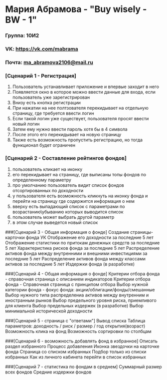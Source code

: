 # Мария Абрамова - "Buy wisely - BW - 1"
### Группа: 10И2
### VK: https://vk.com/mabrama
### Почта: ma_abramova2106@mail.ru


### [Сценарий 1 - Регистрация]
1. Пользователь устанавливает приложение и впервые заходит в него
2. Появляется окно в которое можно ввести данные для входа, если пользователь уже зарегистрирован
3. Внизу есть кнопка регистрации
4. При нажатии на нее полтзователя перекидывает на отдельную страницу, где требуется ввести логин
5. Если такой логин уже существует, пользователя просят ввести новый логин
6. Затем ему нужно ввести пароль хотя бы в 4 символа
7. После этого его перекидывает на новую страницу
8. Также есть возможность пропустить регистрацию, но тогда функционал будет ограничен

### [Сценарий 2 - Составление рейтингов фондов]
1. пользователь кликает на иконку 
2. его перекидывает на страницу, где выписаны топы фондов по определенному параметру
3. про умолчанию пользователь видит список фондов отсортированных по доходности
4. у пользователя есть возможность кликнуть на иконку фонда и перейти на страницу где содержится информация о нем
5. вверху есть выпадающий список с параметрами по возрастанию\убыванию которых выводится список 
6. пользователь может выбрать другой параметр
7. в этом случае выведется новый список


###[Сценарий 3 - Общая информация о фонде]
Создание страницы-карточки фонда
	УК
	Отображение его доходности за последние 5 лет
	Отображение статистики по притокам денежных средств за последние 5 лет
	Характеристика рисков фонда за последние 5 лет
	Распределение активов фонда между внутренними и внешними инвестициями за последние 5 лет
	Распределение активов фонда между классами активов за последние 5 лет
	Издержки фонда (в разработке)
  
 ###[Сценарий 4 - Общая информация о фонде]
Критерии отбора фонда - справочная страница с описанием индикаторов
	Критерии отбора фонда - Справочная страница с принципом отбора
	Выбор нужной категории фонда - фокус фонда: акции/облигации/фонды/смешанные
	Выбор нужного типа распределениа активов между внутренним и иностранным рынков
	Выбор предельного уровня риска, приемливого для клиента
	Выбор предельных издержек (в разработке)
	Выбор минимальной исторической доходности
  
  
###[Сценарий 5 - страница с "ответами"]
	Вывод списка
	Таблица параметров: доходность / риск / размер / год открытия(возраст)
	Возможность клика на фонд
	Возможность сортировки по столбцам
  
###[Сценарий 6 - возможность добавлять фонд в избранное]
Описать раздел избранного
	Процесс добавления
	Иконка звездочки на карточке фонда
	Страница со списком избранных
	Подбор только из списки избранных
	Как из личного кабинета перейти в список избранных
  
###[Сценарий 7 - статистика по фондам в среднем]
Суммарный размер всех фондов
	Средние издержки фондов
